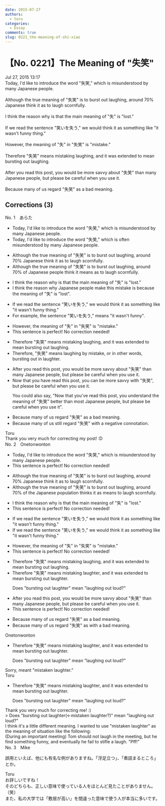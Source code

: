 ```yaml
---
date: 2015-07-27
authors:
  - toru
categories:
  - Essay
comments: true
slug: 0221_the-meaning-of-shi-xiao
---
```


# 【No. 0221】The Meaning of "失笑"
<div class="date">Jul 27, 2015 13:17</div>
<div id="post"><div id="body_show_ori">
Today, I'd like to introduce the word "失笑," which is misunderstood by many Japanese people.<br/><br/>Although the true meaning of "失笑" is to burst out laughing, around 70% Japanese think it as to laugh scornfully.<br/><br/>I think the reason why is that the main meaning of "失" is "lost."<br/><br/>If we read the sentence "笑いを失う," we would think it as something like "it wasn't funny thing."<br/><br/>However, the meaning of "失" in "失笑" is "mistake." <br/><br/>Therefore "失笑" means mistaking laughing, and it was extended to mean bursting out laughing.<br/><br/>After you read this post, you would be more savvy about "失笑" than many Japanese people, but please be careful when you use it.<br/><br/>Because many of us regard "失笑" as a bad meaning.
</div></div>

<!-- more -->


## Corrections (3)
<div id="block"><div class="first_name"> No. 1　<span class="just_name">あらた</span></div><div id="block2">
<ul class="correction_field">
<li class="incorrect">Today, I'd like to introduce the word "失笑," which is misunderstood by many Japanese people.</li>
<li class="corrected correct">
Today, I'd like to introduce the word "失笑," which is <span class="f_blue">often </span>misunderstood by many Japanese people.
</li>
</ul>
<ul class="correction_field">
<li class="incorrect">Although the true meaning of "失笑" is to burst out laughing, around 70% Japanese think it as to laugh scornfully.</li>
<li class="corrected correct">
Although the true meaning of "失笑" is to burst out laughing, around 70% <span class="f_blue">of </span>Japanese <span class="f_blue">people </span>think it means <span class="sline">as</span> to laugh scornfully.
</li>
</ul>
<ul class="correction_field">
<li class="incorrect">I think the reason why is that the main meaning of "失" is "lost."</li>
<li class="corrected correct">
I think the reason why Japanese people make this mistake is because the meaning of "失" is "lost".
</li>
</ul>
<ul class="correction_field">
<li class="incorrect">If we read the sentence "笑いを失う," we would think it as something like "it wasn't funny thing."</li>
<li class="corrected correct">
For example, the sentence "笑いを失う," means "it wasn't funny".
</li>
</ul>
<ul class="correction_field">
<li class="incorrect">However, the meaning of "失" in "失笑" is "mistake." </li>
<li class="corrected perfect">This sentence is perfect! No correction needed!</li>
</ul>
<ul class="correction_field">
<li class="incorrect">Therefore "失笑" means mistaking laughing, and it was extended to mean bursting out laughing.</li>
<li class="corrected correct">
Therefore, "失笑" means <span class="f_red">laughing by mistake</span>, or in other words, bursting out <span class="f_red">in laughter</span>.
</li>
</ul>
<ul class="correction_field">
<li class="incorrect">After you read this post, you would be more savvy about "失笑" than many Japanese people, but please be careful when you use it.</li>
<li class="corrected correct">
<span class="f_red">Now that you have</span> read this post, you <span class="f_red">can</span> be more savvy with "失笑", but please be careful when you use it.
<p class="correction_comment">You could also say, "Now that you've read this post, you understand the meaning of "失笑" better than most Japanese people, but please be careful when you use it".</p>
</li>
</ul>
<ul class="correction_field">
<li class="incorrect">Because many of us regard "失笑" as a bad meaning.</li>
<li class="corrected correct">
Because many of us <span class="f_red">still </span>regard "失笑" with a negative connotation.
</li>
</ul>
</div><div class="name"><span class="just_name">Toru</span><br>
Thank you very much for correcting my post! :D
</div>
</div>
<div id="block"><div class="first_name"> No. 2　<span class="just_name">Onetonwonton</span></div><div id="block2">
<ul class="correction_field">
<li class="incorrect">Today, I'd like to introduce the word "失笑," which is misunderstood by many Japanese people.</li>
<li class="corrected perfect">This sentence is perfect! No correction needed!</li>
</ul>
<ul class="correction_field">
<li class="incorrect">Although the true meaning of "失笑" is to burst out laughing, around 70% Japanese think it as to laugh scornfully.</li>
<li class="corrected correct">
Although the true meaning of "失笑" is to burst out laughing, around 70% <span class="f_red">of the </span>Japanese <span class="f_red">population</span> think<span class="f_red">s</span> it <span class="sline">as</span> <span class="f_red">means</span> to laugh scornfully.
</li>
</ul>
<ul class="correction_field">
<li class="incorrect">I think the reason why is that the main meaning of "失" is "lost."</li>
<li class="corrected perfect">This sentence is perfect! No correction needed!</li>
</ul>
<ul class="correction_field">
<li class="incorrect">If we read the sentence "笑いを失う," we would think it as something like "it wasn't funny thing."</li>
<li class="corrected correct">
If we read the sentence "笑いを失う," we would think it as something like "it wasn't funny <span class="sline">thing</span>."
</li>
</ul>
<ul class="correction_field">
<li class="incorrect">However, the meaning of "失" in "失笑" is "mistake." </li>
<li class="corrected perfect">This sentence is perfect! No correction needed!</li>
</ul>
<ul class="correction_field">
<li class="incorrect">Therefore "失笑" means mistaking laughing, and it was extended to mean bursting out laughing.</li>
<li class="corrected correct">
Therefore "失笑" means mistaking <span class="f_red">laughter</span>, and it was extended to mean bursting out <span class="f_red">laughter</span>.
<p class="correction_comment">Does "bursting out laughter" mean "laughing out loud?"</p>
</li>
</ul>
<ul class="correction_field">
<li class="incorrect">After you read this post, you would be more savvy about "失笑" than many Japanese people, but please be careful when you use it.</li>
<li class="corrected perfect">This sentence is perfect! No correction needed!</li>
</ul>
<ul class="correction_field">
<li class="incorrect">Because many of us regard "失笑" as a bad meaning.</li>
<li class="corrected correct">
Because many of us regard "失笑" <span class="sline">as</span> <span class="f_red">with</span> a bad meaning.
</li>
</ul>
</div><div class="name"><span class="just_name">Onetonwonton</span><br><div class="quote_field"><ul class="correction_field">
<li class="corrected correct">
Therefore "失笑" means mistaking <span class="f_red">laughter</span>, and it was extended to mean bursting out <span class="f_red">laughter</span>.
<p class="correction_comment">
Does "bursting out laughter" mean "laughing out loud?"
</p>
</li>
</ul></div>
Sorry, meant "mistaken laughter."
</div>
<div class="name"><span class="just_name">Toru</span><br><div class="quote_field"><ul class="correction_field">
<li class="corrected correct">
Therefore "失笑" means mistaking <span class="f_red">laughter</span>, and it was extended to mean bursting out <span class="f_red">laughter</span>.
<p class="correction_comment">
Does "bursting out laughter" mean "laughing out loud?"
</p>
</li>
</ul></div>
Thank you very much for correcting me! :)<br/>&gt; Does "bursting out laughter(←mistaken laughter?)" mean "laughing out loud?"<br/>I think it's a little different meaning. I wanted to use "mistaken laughter" as the meaning of situation like the following:<br/>(During an important meeting) Tom should not laugh in the meeting, but he find something funny, and eventually he fail to stifle a laugh. "Pff!" 
</div>
</div>
<div id="block"><div class="first_name"> No. 3　<span class="just_name">Mike</span></div><div id="block2">
<p class="comment_small">
 誤用といえば、他にも有名な例がありますね。「浮足立つ」、「煮詰まるところ」とか。
</p>

</div><div class="name"><span class="just_name">Toru</span><br>
お詳しいですね！<br/>そのどちらも、正しい意味で使っている人をほとんど見たことがありません。（笑）<br/>また、私の大学では「敷居が高い」を間違った意味で使う人が本当に多いです。
</div>
</div>
